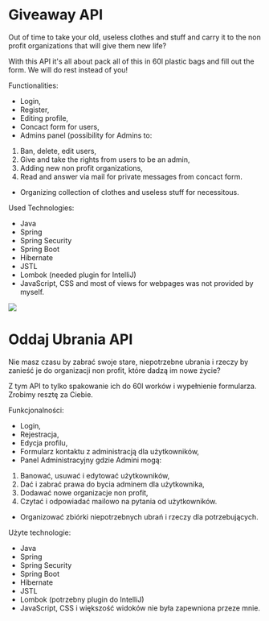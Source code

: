 <h1>Giveaway API</h1>

Out of time to take your old, useless clothes and stuff and carry it to the non profit organizations that will give them new life? 

With this API it's all about pack all of this in 60l plastic bags and fill out the form. We will do rest instead of you!

Functionalities:

- Login,
- Register,
- Editing profile,
- Concact form for users,
- Admins panel (possibility for Admins to: 
1. Ban, delete, edit users,
2. Give and take the rights from users to be an admin,
3. Adding new non profit organizations,
4. Read and answer via mail for private messages from concact form.
- Organizing collection of clothes and useless stuff for necessitous.

Used Technologies:

- Java
- Spring
- Spring Security
- Spring Boot
- Hibernate
- JSTL
- Lombok (needed plugin for IntelliJ)
- JavaScript, CSS and most of views for webpages was not provided by myself.

<img src= "https://i.ibb.co/52kHrJn/giveaway.png"/>

<h1> Oddaj Ubrania API</h1>

Nie masz czasu by zabrać swoje stare, niepotrzebne ubrania i rzeczy by zanieść je do organizacji non profit, które dadzą im nowe życie? 

Z tym API to tylko spakowanie ich do 60l worków i wypełnienie formularza. Zrobimy resztę za Ciebie.

Funkcjonalności:

- Login,
- Rejestracja,
- Edycja profilu,
- Formularz kontaktu z administracją dla użytkowników,
- Panel Administracyjny gdzie Admini mogą: 
1. Banować, usuwać i edytować użytkowników,
2. Dać i zabrać prawa do bycia adminem dla użytkownika,
3. Dodawać nowe organizacje non profit,
4. Czytać i odpowiadać mailowo na pytania od użytkowników.
- Organizować zbiórki niepotrzebnych ubrań i rzeczy dla potrzebujących.

Użyte technologie:

- Java
- Spring
- Spring Security
- Spring Boot
- Hibernate
- JSTL
- Lombok (potrzebny plugin do IntelliJ)
- JavaScript, CSS i większość widoków nie była zapewniona przeze mnie.
